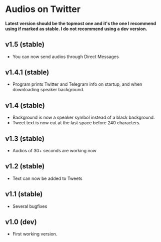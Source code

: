 # Audios on Twitter
#### Latest version should be the topmost one and it's the one I recommend using if marked as stable. I do not recommend using a dev version.

## v1.5 (stable)
* You can now send audios through Direct Messages

## v1.4.1 (stable)
* Program prints Twitter and Telegram info on startup, and when downloading speaker background.

## v1.4 (stable)
* Background is now a speaker symbol instead of a black background.
* Tweet text is now cut at the last space before 240 characters.

## v1.3 (stable)
* Audios of 30+ seconds are working now

## v1.2 (stable)

* Text can now be added to Tweets

## v1.1 (stable)

* Several bugfixes

## v1.0 (dev)

* First working version.